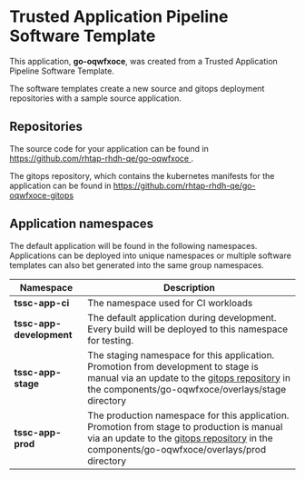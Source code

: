 # Trusted Application Pipeline Software Template

This application, **go-oqwfxoce**, was created from a Trusted Application Pipeline Software Template.

The software templates create a new source and gitops deployment repositories with a sample source application. 

## Repositories

The source code for your application can be found in [https://github.com/rhtap-rhdh-qe/go-oqwfxoce ](https://github.com/rhtap-rhdh-qe/go-oqwfxoce ).
 
The gitops repository, which contains the kubernetes manifests for the application can be found in 
[https://github.com/rhtap-rhdh-qe/go-oqwfxoce-gitops ](https://github.com/rhtap-rhdh-qe/go-oqwfxoce-gitops ) 

## Application namespaces 

The default application will be found in the following namespaces. Applications can be deployed into unique namespaces or multiple software templates can also bet generated into the same group namespaces.  

|  Namespace   |  Description   |  
| -------- | -------- |
| **tssc-app-ci** | The namespace used for CI workloads |
| **tssc-app-development** | The default application during development. Every build will be deployed to this namespace for testing. |
| **tssc-app-stage** | The staging namespace for this application. Promotion from development to stage is manual via an update to the [gitops repository](https://github.com/rhtap-rhdh-qe/go-oqwfxoce-gitops ) in the components/go-oqwfxoce/overlays/stage directory |
| **tssc-app-prod** | The production namespace for this application. Promotion from stage to production is manual via an update to the [gitops repository](https://github.com/rhtap-rhdh-qe/go-oqwfxoce-gitops ) in the components/go-oqwfxoce/overlays/prod directory |